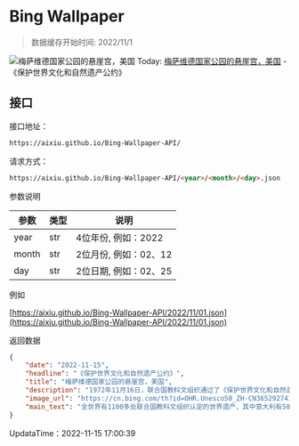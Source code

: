 # Bing Wallpaper

> 数据缓存开始时间: 2022/11/1

![梅萨维德国家公园的悬崖宫，美国](https://cn.bing.com/th?id=OHR.Unesco50_ZH-CN3652927413_1920x1080.jpg&rf=LaDigue_1920x1080.jpg)
Today: [梅萨维德国家公园的悬崖宫，美国](https://cn.bing.com/th?id=OHR.Unesco50_ZH-CN3652927413_1920x1080.jpg&rf=LaDigue_1920x1080.jpg) - 《保护世界文化和自然遗产公约》

## 接口

接口地址：

```html
https://aixiu.github.io/Bing-Wallpaper-API/
```

请求方式：

```html
https://aixiu.github.io/Bing-Wallpaper-API/<year>/<month>/<day>.json
```

参数说明

| 参数 | 类型 | 说明 |
| - | - | - |
| year | str | 4位年份, 例如：2022 |
| month | str | 2位月份, 例如：02、12 |
| day | str | 2位日期, 例如：02、25 |

例如

[https://aixiu.github.io/Bing-Wallpaper-API/2022/11/01.json](https://aixiu.github.io/Bing-Wallpaper-API/2022/11/01.json)

返回数据

```json
{
    "date": "2022-11-15",
    "headline": "《保护世界文化和自然遗产公约》",
    "title": "梅萨维德国家公园的悬崖宫，美国",
    "description": "1972年11月16日，联合国教科文组织通过了《保护世界文化和自然遗产公约》，首次将自然保护和文化遗产保护的概念联系起来。这个公约的起源要追溯到上世纪60年代初，埃及修建阿斯旺大坝时，尼罗河水将淹没阿布辛贝勒神庙的原址，为保护这个人类文明的历史见证和文化瑰宝，世界各国展开了积极合作，最终《保护世界文化和自然遗产公约》诞生了。",
    "image_url": "https://cn.bing.com/th?id=OHR.Unesco50_ZH-CN3652927413_1920x1080.jpg&rf=LaDigue_1920x1080.jpg",
    "main_text": "全世界有1100多处联合国教科文组织认定的世界遗产，其中意大利有58处，是拥有世界遗产最多的国家。"
}
```

UpdataTime：2022-11-15 17:00:39
